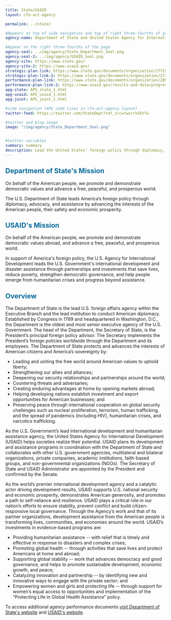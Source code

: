 ```yaml
---
title: State/USAID
layout: cfo-act-agency

permalink: ../state/

#Appears at top of side navigation and top of right three-fourths of page
agency-name: Department of State and United States Agency for International Development

#Appear on the right three-fourths of the page
agency-seal: ../img/agency/State_Department_Seal.png
agency-seal-2: ../img/agency/USAID_Seal.png
agency-site: https://www.state.gov/
agency-site-2: https://www.usaid.gov/
strategic-plan-link: https://www.state.gov/documents/organization/277156.pdf
strategic-plan-link-2: https://www.state.gov/documents/organization/277156.pdf
performance-plan-link: https://www.state.gov/documents/organization/285363.pdf
performance-plan-link-2: https://www.usaid.gov/results-and-data/progress-data/annual-performance-report
apg-state: APG_state_1.html
apg-usaid: APG_usaid_1.html
apg-joint: APG_joint_1.html

#side navigation (APG code lives in cfo-act-agency layout)
twitter-feed: https://twitter.com/StateDept?ref_src=twsrc%5Etfw

#twitter and blog image
image: "/img/agency/State_Department_Seal.png"


#twitter variables
summary: summary
description: Lead the United States’ foreign policy through diplomacy, advocacy, and assistance to advance the interests of the American people.
---
```


<div class="usa-grid usa-graphic_list-row">
  <div class="usa-width-one-whole usa-media_block agency-page-section">
    <h2 style="color:#046b99;">Department of State's Mission</h2>
    <p>On behalf of the American people, we promote and demonstrate democratic values and advance a free, peaceful, and prosperous world.
    </p>
    <p>The U.S. Department of State leads America&rsquo;s foreign policy through diplomacy, advocacy, and assistance by advancing the interests of the American people, their safety and economic prosperity.
    </p>
  </div>
</div>

<div class="usa-grid usa-graphic_list-row">
  <div class="usa-width-one-whole usa-media_block agency-page-section">
    <h2 style="color:#046b99;">USAID's Mission</h2>
    <p>On behalf of the American people, we promote and demonstrate democratic values abroad, and advance a free, peaceful, and prosperous world.
    </p>
    <p>In support of America&apos;s foreign policy, the U.S. Agency for International Development leads the U.S. Government&apos;s international development and disaster assistance through partnerships and investments that save lives, reduce poverty, strengthen democratic governance, and help people emerge from humanitarian crises and progress beyond assistance.
    </p>
  </div>
</div>

<div class="usa-grid usa-graphic_list-row">
  <div class="usa-width-one-whole usa-media_block agency-page-section">
    <h2 style="color:#046b99;">Overview</h2>
    <p>The Department of State is the lead U.S. foreign affairs agency within the Executive Branch and the lead institution to conduct American diplomacy.  Established by Congress in 1789 and headquartered in Washington, D.C., the Department is the oldest and most senior executive agency of the U.S. Government.  The head of the Department, the Secretary of State, is the President&rsquo;s principal foreign policy advisor.  The Secretary implements the President&rsquo;s foreign policies worldwide through the Department and its employees.  The Department of State protects and advances the interests of American citizens and America&rsquo;s sovereignty by:</p>
    <ul>
      <li>Leading and uniting the free world around American values to uphold liberty;</li>
        <li>Strengthening our allies and alliances;</li>
          <li>Deepening our security relationships and partnerships around the world;</li>
          <li>Countering threats and adversaries;</li>
          <li>Creating enduring advantages at home by opening markets abroad;</li>
          <li>Helping developing nations establish investment and export opportunities for American businesses; and</li>
          <li>Preserving peace through international cooperation on global security challenges such as nuclear proliferation, terrorism, human trafficking, and the spread of pandemics (including HIV), humanitarian crises, and narcotics trafficking.</li>
         </ul>
         <p> As the U.S. Government&rsquo;s lead international development and humanitarian assistance agency, the United States Agency for International Development (USAID) helps societies realize their potential.  USAID plans its development and assistance programs in coordination with the Department of State and collaborates with other U.S. government agencies, multilateral and bilateral organizations, private companies, academic institutions, faith-based groups, and non-governmental organizations (NGOs).  The Secretary of State and USAID Administrator are appointed by the President and confirmed by the Senate.</p>
         <p>As the world&rsquo;s premier international development agency and a catalytic actor driving development results, USAID supports U.S. national security and economic prosperity, demonstrates American generosity, and promotes a path to self-reliance and resilience.  USAID plays a critical role in our nation&rsquo;s efforts to ensure stability, prevent conflict and build citizen-responsive local governance.  Through the Agency&rsquo;s work and that of its partner organizations, development assistance from the American people is transforming lives, communities, and economies around the world.  USAID&rsquo;s investments in evidence-based programs are: </p>
         <ul>
           <li>Providing humanitarian assistance -- with relief that is timely and effective in response to disasters and complex crises;</li>
           <li>Promoting global health -- through activities that save lives and protect Americans at home and abroad;</li>
           <li>Supporting global stability -- work that advances democracy and good governance, and helps to promote sustainable development, economic growth, and peace;</li>
           <li>Catalyzing innovation and partnership -- by identifying new and innovative ways to engage with the private sector; and</li>
           <li>Empowering women and girls and protecting life -- through support for women&rsquo;s equal access to opportunities and implementation of the &ldquo;Protecting Life in Global Health Assistance&rdquo; policy.</li>
         </ul>
  </div>
</div>

<div class="usa-grid usa-graphic_list-row">
  <div class="usa-width-one-whole usa-media_block">
    <p>To access additional agency performance documents <a href="https://www.state.gov/s/d/rm/c6113.htm" target="_blank">visit Department of State's website</a> and <a href="https://www.usaid.gov/reports-and-data" target="_blank">USAID's website</a>.</p>
  </div>
</div>

